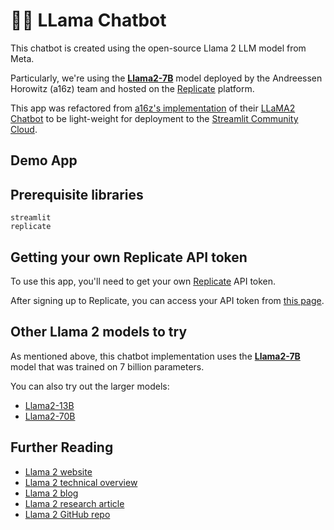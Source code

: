 # 🦙💬 LLama Chatbot

This chatbot is created using the open-source Llama 2 LLM model from Meta.

Particularly, we're using the [**Llama2-7B**](https://replicate.com/a16z-infra/llama7b-v2-chat) model deployed by the Andreessen Horowitz (a16z) team and hosted on the [Replicate](https://replicate.com/) platform.

This app was refactored from [a16z's implementation](https://github.com/a16z-infra/llama2-chatbot) of their [LLaMA2 Chatbot](https://www.llama2.ai/) to be light-weight for deployment to the [Streamlit Community Cloud](https://streamlit.io/cloud).

## Demo App



## Prerequisite libraries

```
streamlit
replicate
```

## Getting your own Replicate API token

To use this app, you'll need to get your own [Replicate](https://replicate.com/) API token.

After signing up to Replicate, you can access your API token from [this page](https://replicate.com/account/api-tokens).

## Other Llama 2 models to try

As mentioned above, this chatbot implementation uses the [**Llama2-7B**](https://replicate.com/a16z-infra/llama7b-v2-chat) model that was trained on 7 billion parameters.

You can also try out the larger models:
- [Llama2-13B](https://replicate.com/a16z-infra/llama13b-v2-chat)
- [Llama2-70B](https://replicate.com/replicate/llama70b-v2-chat)

## Further Reading
- [Llama 2 website](https://ai.meta.com/llama/)
- [Llama 2 technical overview](https://ai.meta.com/resources/models-and-libraries/llama/)
- [Llama 2 blog](https://ai.meta.com/blog/llama-2/)
- [Llama 2 research article](https://ai.meta.com/research/publications/llama-2-open-foundation-and-fine-tuned-chat-models/)
- [Llama 2 GitHub repo](https://github.com/facebookresearch/llama/tree/main)
